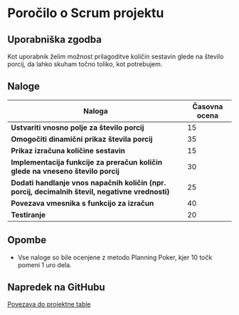 # Poročilo o Scrum projektu

## Uporabniška zgodba
Kot uporabnik želim možnost prilagoditve količin sestavin glede na število porcij, da lahko skuham točno toliko, kot potrebujem.

## Naloge
| Naloga                             | Časovna ocena |
|------------------------------------|---------------|
| **Ustvariti vnosno polje za število porcij**     | 15   |
| **Omogočiti dinamični prikaz števila porcij**    |   35       |
| **Prikaz izračuna količine sestavin**    |   15   |
| **Implementacija funkcije za preračun količin glede na vneseno število porcij**     | 30     |
| **Dodati handlanje vnos napačnih količin (npr. porcij, decimalnih števil, negativne vrednosti)**       | 25        |
| **Povezava vmesnika s funkcijo za izračun**      | 40     |
| **Testiranje**   | 20    |

## Opombe
- Vse naloge so bile ocenjene z metodo Planning Poker, kjer 10 točk pomeni 1 uro dela.

## Napredek na GitHubu
[Povezava do projektne table](https://github.com/users/nejakasman/projects/1/views/1)
